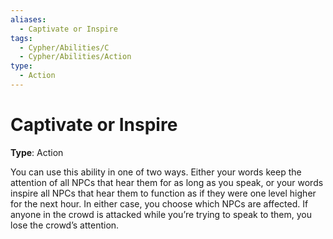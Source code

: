 ```yaml
---
aliases:
  - Captivate or Inspire
tags:
  - Cypher/Abilities/C
  - Cypher/Abilities/Action
type:
  - Action
---
```


# Captivate or Inspire

**Type**: Action

You can use this ability in one of two ways. Either your words keep the attention of all NPCs that hear them for as long as you speak, or your words inspire all NPCs that hear them to function as if they were one level higher for the next hour. In either case, you choose which NPCs are affected. If anyone in the crowd is attacked while you’re trying to speak to them, you lose the crowd’s attention.
